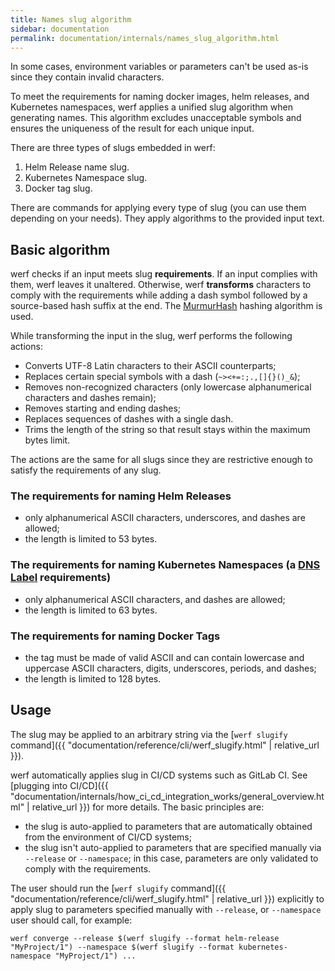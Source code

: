 ```yaml
---
title: Names slug algorithm
sidebar: documentation
permalink: documentation/internals/names_slug_algorithm.html
---
```


In some cases, environment variables or parameters can't be used as-is since they contain invalid characters.

To meet the requirements for naming docker images, helm releases, and Kubernetes namespaces, werf applies a unified slug algorithm when generating names. This algorithm excludes unacceptable symbols and ensures the uniqueness of the result for each unique input.

There are three types of slugs embedded in werf:

1. Helm Release name slug.
2. Kubernetes Namespace slug.
3. Docker tag slug.

There are commands for applying every type of slug (you can use them depending on your needs). They apply algorithms to the provided input text.

## Basic algorithm

werf checks if an input meets slug **requirements**. If an input complies with them, werf leaves it unaltered. Otherwise, werf **transforms** characters to comply with the requirements while adding a dash symbol followed by a source-based hash suffix at the end. The [MurmurHash](https://en.wikipedia.org/wiki/MurmurHash) hashing algorithm is used.

While transforming the input in the slug, werf performs the following actions:
* Converts UTF-8 Latin characters to their ASCII counterparts;
* Replaces certain special symbols with a dash (`~><+=:;.,[]{}()_&`);
* Removes non-recognized characters (only lowercase alphanumerical characters and dashes remain);
* Removes starting and ending dashes;
* Replaces sequences of dashes with a single dash.
* Trims the length of the string so that result stays within the maximum bytes limit.

The actions are the same for all slugs since they are restrictive enough to satisfy the requirements of any slug.

### The requirements for naming Helm Releases
* only alphanumerical ASCII characters, underscores, and dashes are allowed;
* the length is limited to 53 bytes.

### The requirements for naming Kubernetes Namespaces (a [DNS Label](https://www.ietf.org/rfc/rfc1035.txt) requirements)
* only alphanumerical ASCII characters, and dashes are allowed;
* the length is limited to 63 bytes.

### The requirements for naming Docker Tags
* the tag must be made of valid ASCII and can contain lowercase and uppercase ASCII characters, digits, underscores, periods, and dashes;
* the length is limited to 128 bytes.

## Usage

The slug may be applied to an arbitrary string via the [`werf slugify` command]({{ "documentation/reference/cli/werf_slugify.html" | relative_url }}).

werf automatically applies slug in CI/CD systems such as GitLab CI. See [plugging into CI/CD]({{ "documentation/internals/how_ci_cd_integration_works/general_overview.html" | relative_url }}) for more details. The basic principles are:
 * the slug is auto-applied to parameters that are automatically obtained from the environment of CI/CD systems;
 * the slug isn't auto-applied to parameters that are specified manually via `--release` or `--namespace`; in this case, parameters are only validated to comply with the requirements.

The user should run the [`werf slugify` command]({{ "documentation/reference/cli/werf_slugify.html" | relative_url }}) explicitly to apply slug to parameters specified manually with `--release`, or `--namespace` user should call, for example:

```shell
werf converge --release $(werf slugify --format helm-release "MyProject/1") --namespace $(werf slugify --format kubernetes-namespace "MyProject/1") ...
```
